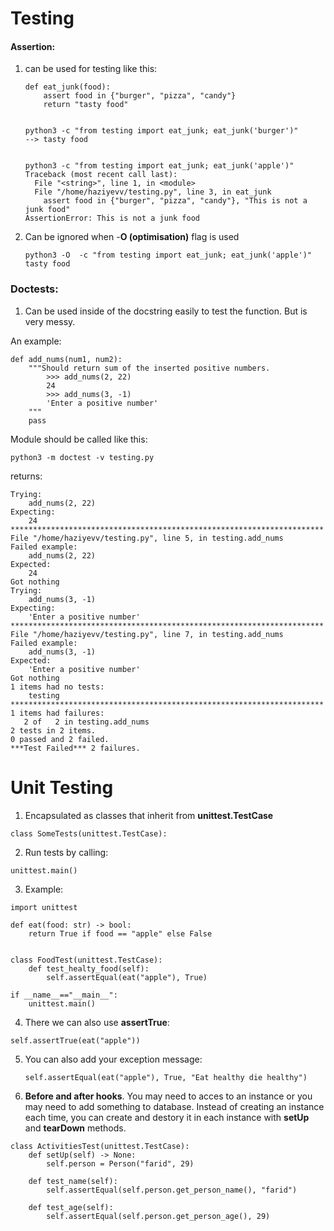 # Testing





#### Assertion:

1) can be used for testing like this:
   
   ```
   def eat_junk(food):
       assert food in {"burger", "pizza", "candy"}
       return "tasty food"
   
   
   python3 -c "from testing import eat_junk; eat_junk('burger')"
   --> tasty food
   
   
   python3 -c "from testing import eat_junk; eat_junk('apple')"
   Traceback (most recent call last):
     File "<string>", line 1, in <module>
     File "/home/haziyevv/testing.py", line 3, in eat_junk
       assert food in {"burger", "pizza", "candy"}, "This is not a junk food"
   AssertionError: This is not a junk food
   ```
2. Can be ignored when -**O (optimisation)** flag is used
   
   ```
   python3 -O  -c "from testing import eat_junk; eat_junk('apple')"
   tasty food
   ```



### Doctests:

1. Can be used inside of the docstring easily to test the function. But is very messy. 

An example:

```
def add_nums(num1, num2):
    """Should return sum of the inserted positive numbers.
        >>> add_nums(2, 22)
        24
        >>> add_nums(3, -1)
        'Enter a positive number'
    """
    pass
```



Module should be called like this:

```
python3 -m doctest -v testing.py
```

returns:

```
Trying:
    add_nums(2, 22)
Expecting:
    24
**********************************************************************
File "/home/haziyevv/testing.py", line 5, in testing.add_nums
Failed example:
    add_nums(2, 22)
Expected:
    24
Got nothing
Trying:
    add_nums(3, -1)
Expecting:
    'Enter a positive number'
**********************************************************************
File "/home/haziyevv/testing.py", line 7, in testing.add_nums
Failed example:
    add_nums(3, -1)
Expected:
    'Enter a positive number'
Got nothing
1 items had no tests:
    testing
**********************************************************************
1 items had failures:
   2 of   2 in testing.add_nums
2 tests in 2 items.
0 passed and 2 failed.
***Test Failed*** 2 failures.
```





# Unit Testing

1. Encapsulated as classes that inherit from **unittest.TestCase**

```
class SomeTests(unittest.TestCase):
```

2. Run tests by calling:

```
unittest.main()
```

3. Example:

```
import unittest

def eat(food: str) -> bool:
    return True if food == "apple" else False


class FoodTest(unittest.TestCase):
    def test_healty_food(self):
        self.assertEqual(eat("apple"), True)

if __name__=="__main__":
    unittest.main()
```



4. There we can also use **assertTrue**:

```
self.assertTrue(eat("apple"))
```

5. You can also add your exception message:
   
   ```
   self.assertEqual(eat("apple"), True, "Eat healthy die healthy")
   ```

6. **Before and after hooks**. You may need to acces to an instance or you may need to add something to database. Instead of creating an instance each time, you can create and destory it in each instance with **setUp** and **tearDown** methods.

```
class ActivitiesTest(unittest.TestCase):
    def setUp(self) -> None:
        self.person = Person("farid", 29)

    def test_name(self):
        self.assertEqual(self.person.get_person_name(), "farid")

    def test_age(self):
        self.assertEqual(self.person.get_person_age(), 29)
```





